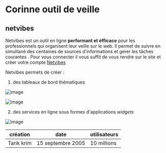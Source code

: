 # Corinne outil de veille
## netvibes




Netvibes est un outil en ligne **performant et éfficace** pour les professionnels qui organisent leur veille sur le web.
Il permet de suivre en simultané des centaines de sources d'informations et gerer les tâches courantes .
Pour vous connecter il vous suffit de vous rendre sur le site et créer votre compte
[Netvibes](https://www.netvibes.com/fr)

Netvibes permets de créer :

1. des tableaux de bord thématiques

![image](http://static.ccm2.net/www.commentcamarche.net/pictures/YXokyzuU-predefinir-tableau-bord-s-.png)

![image](http://static.ccm2.net/www.commentcamarche.net/pictures/LjkKESkb-widget-business-s-.png)

2. des services en ligne sous formes d'applications _widgets_

![image](http://static.ccm2.net/www.commentcamarche.net/pictures/j38qTeUo-widgets-essentiels-s-.png)

| **création** | **date** | **utilisateurs** |
| ------------- | ------- | ---------------- |
| Tarik krim | 15 septembre 2005 | 10 millions |
